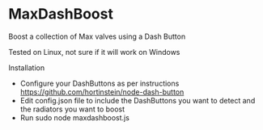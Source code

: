 # MaxDashBoost
Boost a collection of Max valves using a Dash Button

Tested on Linux, not sure if it will work on Windows

Installation
- Configure your DashButtons as per instructions https://github.com/hortinstein/node-dash-button
- Edit config.json file to include the DashButtons you want to detect and the radiators you want to boost 
- Run sudo node maxdashboost.js
